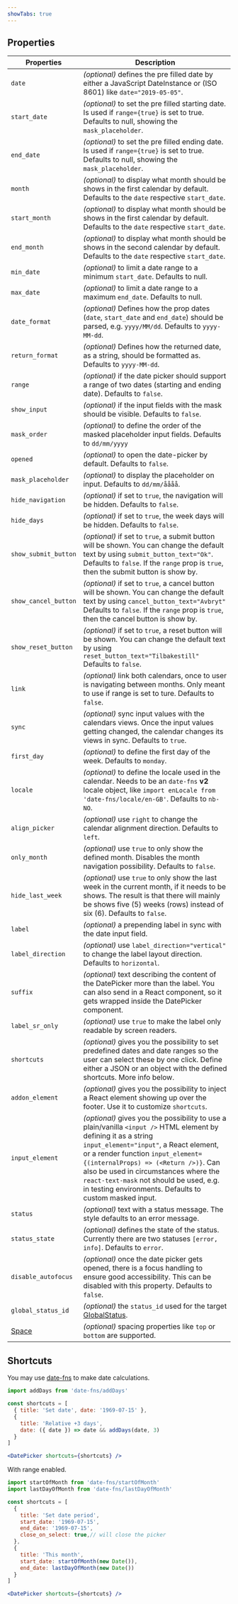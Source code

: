 ```yaml
---
showTabs: true
---
```


## Properties

| Properties                                  | Description                                                                                                                                                                                                                                                                                                                                                                          |
| ------------------------------------------- | ------------------------------------------------------------------------------------------------------------------------------------------------------------------------------------------------------------------------------------------------------------------------------------------------------------------------------------------------------------------------------------ |
| `date`                                      | _(optional)_ defines the pre filled date by either a JavaScript DateInstance or (ISO 8601) like `date="2019-05-05"`.                                                                                                                                                                                                                                                                 |
| `start_date`                                | _(optional)_ to set the pre filled starting date. Is used if `range={true}` is set to true. Defaults to null, showing the `mask_placeholder`.                                                                                                                                                                                                                                        |
| `end_date`                                  | _(optional)_ to set the pre filled ending date. Is used if `range={true}` is set to true. Defaults to null, showing the `mask_placeholder`.                                                                                                                                                                                                                                          |
| `month`                                     | _(optional)_ to display what month should be shows in the first calendar by default. Defaults to the `date` respective `start_date`.                                                                                                                                                                                                                                                 |
| `start_month`                               | _(optional)_ to display what month should be shows in the first calendar by default. Defaults to the `date` respective `start_date`.                                                                                                                                                                                                                                                 |
| `end_month`                                 | _(optional)_ to display what month should be shows in the second calendar by default. Defaults to the `date` respective `start_date`.                                                                                                                                                                                                                                                |
| `min_date`                                  | _(optional)_ to limit a date range to a minimum `start_date`. Defaults to null.                                                                                                                                                                                                                                                                                                      |
| `max_date`                                  | _(optional)_ to limit a date range to a maximum `end_date`. Defaults to null.                                                                                                                                                                                                                                                                                                        |
| `date_format`                               | _(optional)_ Defines how the prop dates (`date`, `start_date` and `end_date`) should be parsed, e.g. `yyyy/MM/dd`. Defaults to `yyyy-MM-dd`.                                                                                                                                                                                                                                         |
| `return_format`                             | _(optional)_ Defines how the returned date, as a string, should be formatted as. Defaults to `yyyy-MM-dd`.                                                                                                                                                                                                                                                                           |
| `range`                                     | _(optional)_ if the date picker should support a range of two dates (starting and ending date). Defaults to `false`.                                                                                                                                                                                                                                                                 |
| `show_input`                                | _(optional)_ if the input fields with the mask should be visible. Defaults to `false`.                                                                                                                                                                                                                                                                                               |
| `mask_order`                                | _(optional)_ to define the order of the masked placeholder input fields. Defaults to `dd/mm/yyyy`                                                                                                                                                                                                                                                                                    |
| `opened`                                    | _(optional)_ to open the date-picker by default. Defaults to `false`.                                                                                                                                                                                                                                                                                                                |
| `mask_placeholder`                          | _(optional)_ to display the placeholder on input. Defaults to `dd/mm/åååå`.                                                                                                                                                                                                                                                                                                          |
| `hide_navigation`                           | _(optional)_ if set to `true`, the navigation will be hidden. Defaults to `false`.                                                                                                                                                                                                                                                                                                   |
| `hide_days`                                 | _(optional)_ if set to `true`, the week days will be hidden. Defaults to `false`.                                                                                                                                                                                                                                                                                                    |
| `show_submit_button`                        | _(optional)_ if set to `true`, a submit button will be shown. You can change the default text by using `submit_button_text="Ok"`. Defaults to `false`. If the `range` prop is `true`, then the submit button is show by.                                                                                                                                                             |
| `show_cancel_button`                        | _(optional)_ if set to `true`, a cancel button will be shown. You can change the default text by using `cancel_button_text="Avbryt"` Defaults to `false`. If the `range` prop is `true`, then the cancel button is show by.                                                                                                                                                          |
| `show_reset_button`                         | _(optional)_ if set to `true`, a reset button will be shown. You can change the default text by using `reset_button_text="Tilbakestill"` Defaults to `false`.                                                                                                                                                                                                                        |
| `link`                                      | _(optional)_ link both calendars, once to user is navigating between months. Only meant to use if range is set to ture. Defaults to `false`.                                                                                                                                                                                                                                         |
| `sync`                                      | _(optional)_ sync input values with the calendars views. Once the input values getting changed, the calendar changes its views in sync. Defaults to `true`.                                                                                                                                                                                                                          |
| `first_day`                                 | _(optional)_ to define the first day of the week. Defaults to `monday`.                                                                                                                                                                                                                                                                                                              |
| `locale`                                    | _(optional)_ to define the locale used in the calendar. Needs to be an `date-fns` **v2** locale object, like `import enLocale from 'date-fns/locale/en-GB'`. Defaults to `nb-NO`.                                                                                                                                                                                                    |
| `align_picker`                              | _(optional)_ use `right` to change the calendar alignment direction. Defaults to `left`.                                                                                                                                                                                                                                                                                             |
| `only_month`                                | _(optional)_ use `true` to only show the defined month. Disables the month navigation possibility. Defaults to `false`.                                                                                                                                                                                                                                                              |
| `hide_last_week`                            | _(optional)_ use `true` to only show the last week in the current month, if it needs to be shows. The result is that there will mainly be shows five (5) weeks (rows) instead of six (6). Defaults to `false`.                                                                                                                                                                       |
| `label`                                     | _(optional)_ a prepending label in sync with the date input field.                                                                                                                                                                                                                                                                                                                   |
| `label_direction`                           | _(optional)_ use `label_direction="vertical"` to change the label layout direction. Defaults to `horizontal`.                                                                                                                                                                                                                                                                        |
| `suffix`                                    | _(optional)_ text describing the content of the DatePicker more than the label. You can also send in a React component, so it gets wrapped inside the DatePicker component.                                                                                                                                                                                                          |
| `label_sr_only`                             | _(optional)_ use `true` to make the label only readable by screen readers.                                                                                                                                                                                                                                                                                                           |
| `shortcuts`                                 | _(optional)_ gives you the possibility to set predefined dates and date ranges so the user can select these by one click. Define either a JSON or an object with the defined shortcuts. More info below.                                                                                                                                                                             |
| `addon_element`                             | _(optional)_ gives you the possibility to inject a React element showing up over the footer. Use it to customize `shortcuts`.                                                                                                                                                                                                                                                        |
| `input_element`                             | _(optional)_ gives you the possibility to use a plain/vanilla `<input />` HTML element by defining it as a string `input_element="input"`, a React element, or a render function `input_element={(internalProps) => (<Return />)}`. Can also be used in circumstances where the `react-text-mask` not should be used, e.g. in testing environments. Defaults to custom masked input. |
| `status`                                    | _(optional)_ text with a status message. The style defaults to an error message.                                                                                                                                                                                                                                                                                                     |
| `status_state`                              | _(optional)_ defines the state of the status. Currently there are two statuses `[error, info]`. Defaults to `error`.                                                                                                                                                                                                                                                                 |
| `disable_autofocus`                         | _(optional)_ once the date picker gets opened, there is a focus handling to ensure good accessibility. This can be disabled with this property. Defaults to `false`.                                                                                                                                                                                                                 |
| `global_status_id`                          | _(optional)_ the `status_id` used for the target [GlobalStatus](/uilib/components/global-status).                                                                                                                                                                                                                                                                                    |
| [Space](/uilib/components/space/properties) | _(optional)_ spacing properties like `top` or `bottom` are supported.                                                                                                                                                                                                                                                                                                                |

<!-- | `enable_keyboard_nav`                       | _(optional)_ Enables easy keyboard navigation inside the calendar dates. **NB!** this feature suppresses Screen Reader navigation on NVDA since we then uses the arrow keys to navigate in the table of dates. Defaults to `false`.                                                                                                                                                  | -->

## Shortcuts

You may use [date-fns](https://date-fns.org) to make date calculations.

```jsx
import addDays from 'date-fns/addDays'

const shortcuts = [
  { title: 'Set date', date: '1969-07-15' },
  {
    title: 'Relative +3 days',
    date: ({ date }) => date && addDays(date, 3)
  }
]

<DatePicker shortcuts={shortcuts} />
```

With range enabled.

```jsx
import startOfMonth from 'date-fns/startOfMonth'
import lastDayOfMonth from 'date-fns/lastDayOfMonth'

const shortcuts = [
  {
    title: 'Set date period',
    start_date: '1969-07-15',
    end_date: '1969-07-15',
    close_on_select: true,// will close the picker
  },
  {
    title: 'This month',
    start_date: startOfMonth(new Date()),
    end_date: lastDayOfMonth(new Date())
  }
]

<DatePicker shortcuts={shortcuts} />
```

